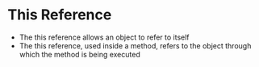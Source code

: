 # This Reference 

- The this reference allows an object to refer to itself
- The this reference, used inside a method, refers to the object through which the method is being executed
